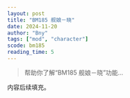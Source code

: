 ```yaml
---
layout: post
title: "BM185 舰娘－晓"
date: 2024-11-20
author: "Bny"
tags: ["mod", "character"]
scode: bm185
reading_time: 5
---
```


> 帮助你了解“BM185 舰娘－晓”功能...

内容后续填充。
